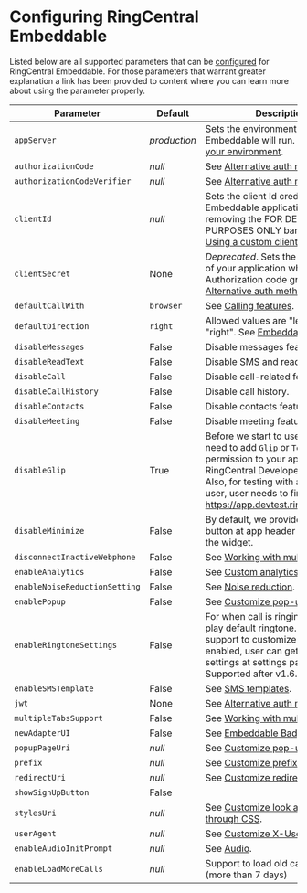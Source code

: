 # Configuring RingCentral Embeddable

Listed below are all supported parameters that can be [configured](setting-params.md) for RingCentral Embeddable. For those parameters that warrant greater explanation a link has been provided to content where you can learn more about using the parameter properly. 

<div id="config-table" markdown>

| Parameter | Default | Description |
|-|-|-|
| `appServer` | *production* | Sets the environment in which Embeddable will run. See [Setting your environment](environment.md). |
| `authorizationCode` | *null* | See [Alternative auth methods](../integration/authorization.md). |
| `authorizationCodeVerifier` | *null* | See [Alternative auth methods](../integration/authorization.md). |
| `clientId` | *null* | Sets the client Id credential of your Embeddable application. Useful in removing the FOR DEMO PURPOSES ONLY banner. See [Using a custom client ID](client-id.md). |
| `clientSecret` | None | *Deprecated*. Sets the client secret of your application when using Authorization code grant type. See [Alternative auth methods](../integration/authorization.md). |
| `defaultCallWith` | `browser` | See [Calling features](call-settings.md). |
| `defaultDirection` | `right` | Allowed values are "left" and "right". See [Embeddable Badge](badge.md). |
| `disableMessages` | False | Disable messages feature.  |
| `disableReadText` | False | Disable SMS and read text feature. |
| `disableCall` | False | Disable call-related features. |
| `disableCallHistory` | False | Disable call history. |
| `disableContacts` | False | Disable contacts feature. |
| `disableMeeting` | False | Disable meeting feature. |
| `disableGlip` | True | Before we start to use Glip API, need to add `Glip` or `Team Messaging` permission to your app in RingCentral Developer website. Also, for testing with a sandbox user, user needs to first login to https://app.devtest.ringcentral.com |
| `disableMinimize` | False | By default, we provide Minimize button at app header to minimize the widget. |
| `disconnectInactiveWebphone` | False | See [Working with multiple tabs](multiple-tabs.md). |
| `enableAnalytics` | False | See [Custom analytics](../integration/analytics.md). |
| `enableNoiseReductionSetting` | False | See [Noise reduction](noise-reduction.md). |
| `enablePopup` | False | See [Customize pop-up window](popup-window.md). |
| `enableRingtoneSettings` | False | For when call is ringing, app will play default ringtone. But we also support to customize ringtone. By enabled, user can get ringtone settings at settings page. Supported after v1.6.3 |
| `enableSMSTemplate` | False | See [SMS templates](sms-template.md). |
| `jwt` | None | See [Alternative auth methods](../integration/authorization.md). |
| `multipleTabsSupport` | False | See [Working with multiple tabs](multiple-tabs.md). |
| `newAdapterUI` | False | See [Embeddable Badge](badge.md). |
| `popupPageUri` | *null* | See [Customize pop-up window](popup-window.md). |
| `prefix` | *null* | See [Customize prefix](prefix.md). |
| `redirectUri` | *null* | See [Customize redirectUri](redirect-uri.md). |
| `showSignUpButton` | False |  |
| `stylesUri` | *null* | See [Customize look and feel through CSS](styles.md). |
| `userAgent` | *null* | See [Customize X-User-Agent](user-agent.md). |
| `enableAudioInitPrompt` | *null* | See [Audio](./audio.md). |
| `enableLoadMoreCalls` | *null* | Support to load old call history (more than 7 days) |
</div>

